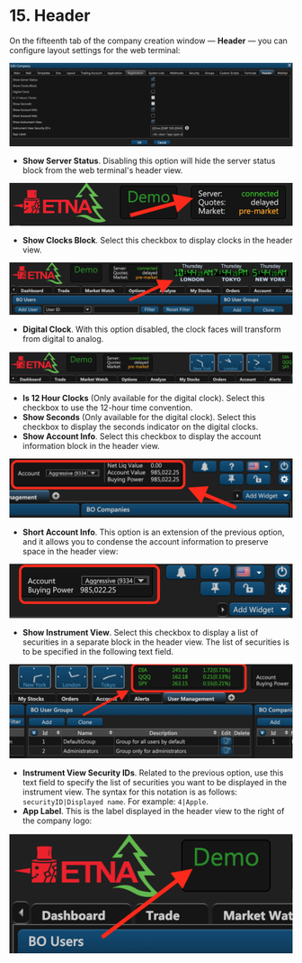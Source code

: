 # 15. Header

On the fifteenth tab of the company creation window — **Header** — you can configure layout settings for the web terminal:

![](../../../.gitbook/assets/screenshot-2019-01-23-at-21.27.48.png)

* **Show Server Status**. Disabling this option will hide the server status block from the web terminal's header view.

![](../../../.gitbook/assets/image-3.png)

* **Show Clocks Block**. Select this checkbox to display clocks in the header view.

![](../../../.gitbook/assets/image-12.png)

* **Digital Clock**. With this option disabled, the clock faces will transform from digital to analog. 

![](../../../.gitbook/assets/screenshot-2019-01-24-at-13.49.11.png)

* **Is 12 Hour Clocks** \(Only available for the digital clock\). Select this checkbox to use the 12-hour time convention.
* **Show Seconds** \(Only available for the digital clock\). Select this checkbox to display the seconds indicator on the digital clocks. 
* **Show Account Info**. Select this checkbox to display the account information block in the header view.

![](../../../.gitbook/assets/screenshot-2019-01-24-at-14.09.49.png)

* **Short Account Info**. This option is an extension of the previous option, and it allows you to condense the account information to preserve space in the header view:

![](../../../.gitbook/assets/screenshot-2019-01-24-at-14.12.39.png)

* **Show Instrument View**. Select this checkbox to display a list of securities in a separate block in the header view. The list of securities is to be specified in the following text field.

![](../../../.gitbook/assets/screenshot-2019-01-24-at-14.12.50.png)

* **Instrument View Security IDs**. Related to the previous option, use this text field to specify the list of securities you want to be displayed in the instrument view. The syntax for this notation is as follows: `securityID|Displayed name`. For example: `4|Apple`.
* **App Label**. This is the label displayed in the header view to the right of the company logo:

![](../../../.gitbook/assets/image-6.png)

